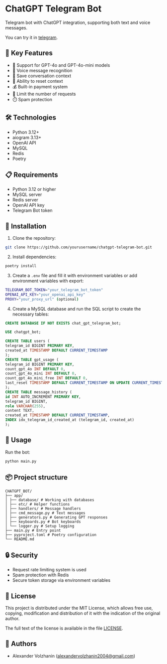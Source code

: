 # ChatGPT Telegram Bot

Telegram bot with ChatGPT integration, supporting both text and voice messages.

You can try it in [telegram](https://t.me/chatgp12e1t_bot).

## 🌟 Key Features

- 💬 Support for GPT-4o and GPT-4o-mini models
- 🎤 Voice message recognition
- 💾 Save conversation context
- 🔄 Ability to reset context
- 💰 Built-in payment system
- 🎯 Limit the number of requests
- ⏱️ Spam protection

## 🛠 Technologies

- Python 3.12+
- aiogram 3.13+
- OpenAI API
- MySQL
- Redis
- Poetry

## 📋 Requirements

- Python 3.12 or higher
- MySQL server
- Redis server
- OpenAI API key
- Telegram Bot token

## 🚀 Installation

1. Clone the repository:

```bash
git clone https://github.com/yourusername/chatgpt-telegram-bot.git
```

2. Install dependencies:

```bash
poetry install
```

3. Create a `.env` file and fill it with environment variables or add environment variables with export:

```bash
TELEGRAM_BOT_TOKEN="your_telegram_bot_token"
OPENAI_API_KEY="your_openai_api_key"
PROXY="your_proxy_url" (optional)
```

4. Create a MySQL database and run the SQL script to create the necessary tables:

```sql
CREATE DATABASE IF NOT EXISTS chat_gpt_telegram_bot;

USE chatgpt_bot;

CREATE TABLE users (
telegram_id BIGINT PRIMARY KEY,
created_at TIMESTAMP DEFAULT CURRENT_TIMESTAMP
);
CREATE TABLE gpt_usage (
telegram_id BIGINT PRIMARY KEY,
count_gpt_4o INT DEFAULT 0,
count_gpt_4o_mini INT DEFAULT 0,
count_gpt_4o_mini_free INT DEFAULT 0,
last_reset TIMESTAMP DEFAULT CURRENT_TIMESTAMP ON UPDATE CURRENT_TIMESTAMP
);
CREATE TABLE message_history (
id INT AUTO_INCREMENT PRIMARY KEY,
telegram_id BIGINT,
role VARCHAR(255),
content TEXT,
created_at TIMESTAMP DEFAULT CURRENT_TIMESTAMP,
INDEX idx_telegram_id_created_at (telegram_id, created_at)
);
```

## 🎯 Usage

Run the bot:

```bash
python main.py
```

## 📦 Project structure

```plaintext
CHATGPT_BOT/
├── app/
│ ├── database/ # Working with databases
│ ├── etc/ # Helper functions
│ ├── handlers/ # Message handlers
│ ├── cmd_message.py # Text messages
│ ├── generators.py # Generating GPT responses
│ ├── keyboards.py # Bot keyboards
│ └── logger.py # Setup logging
├── main.py # Entry point
├── pyproject.toml # Poetry configuration
└── README.md
```

## 🔒 Security

- Request rate limiting system is used
- Spam protection with Redis
- Secure token storage via environment variables

## 📄 License

This project is distributed under the MIT License, which allows free use, copying, modification and distribution of it with the indication of the original author.

The full text of the license is available in the file [LICENSE](LICENSE).

## 👥 Authors

- Alexander Volzhanin (alexandervolzhanin2004@gmail.com)
